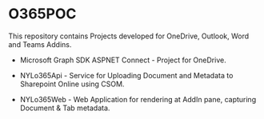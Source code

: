# O365POC

This repository contains Projects developed for OneDrive, Outlook, Word and Teams Addins.


* Microsoft Graph SDK ASPNET Connect - Project for OneDrive.

* NYLo365Api - Service for Uploading Document and Metadata to Sharepoint Online using CSOM.

* NYLo365Web - Web Application for rendering at AddIn pane, capturing Document & Tab metadata.

